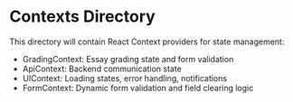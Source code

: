 # Contexts Directory

This directory will contain React Context providers for state management:

- GradingContext: Essay grading state and form validation
- ApiContext: Backend communication state
- UIContext: Loading states, error handling, notifications
- FormContext: Dynamic form validation and field clearing logic